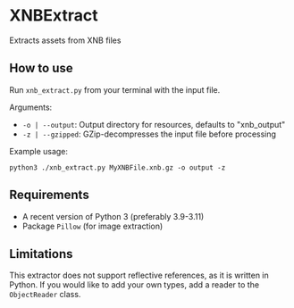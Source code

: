 # XNBExtract
Extracts assets from XNB files

## How to use
Run `xnb_extract.py` from your terminal with the input file.

Arguments:
 - `-o | --output`: Output directory for resources, defaults to "xnb_output"
 - `-z | --gzipped`: GZip-decompresses the input file before processing

Example usage:
```shell
python3 ./xnb_extract.py MyXNBFile.xnb.gz -o output -z
```

## Requirements
 - A recent version of Python 3 (preferably 3.9-3.11)
 - Package `Pillow` (for image extraction)

## Limitations
This extractor does not support reflective references, 
as it is written in Python. If you would like to add 
your own types, add a reader to the `ObjectReader` class.

